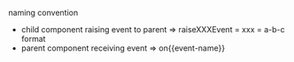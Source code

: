 naming convention
* child component raising event to parent => raiseXXXEvent = xxx = a-b-c format
* parent component receiving event => on{{event-name}}
